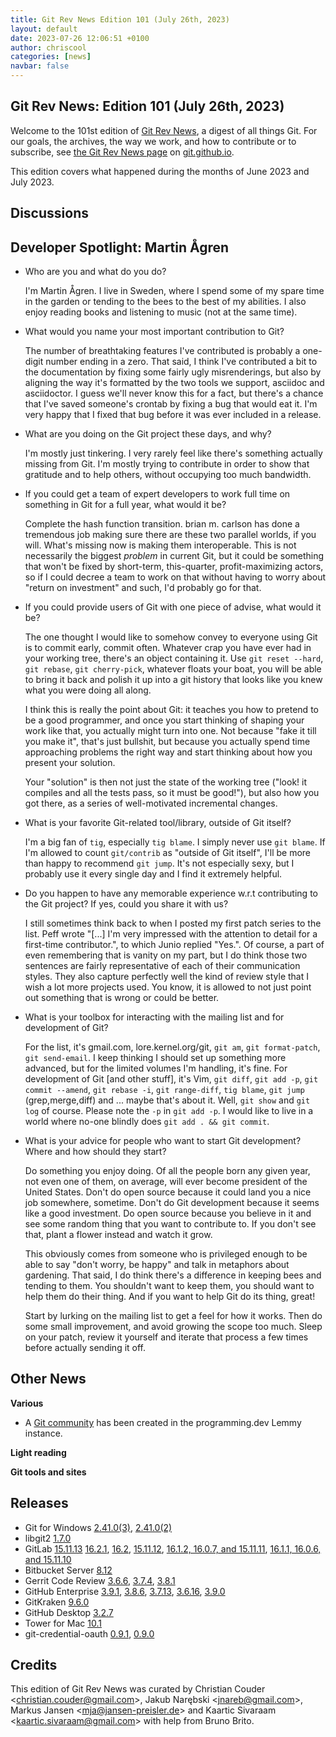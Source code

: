 ```yaml
---
title: Git Rev News Edition 101 (July 26th, 2023)
layout: default
date: 2023-07-26 12:06:51 +0100
author: chriscool
categories: [news]
navbar: false
---
```


## Git Rev News: Edition 101 (July 26th, 2023)

Welcome to the 101st edition of [Git Rev News](https://git.github.io/rev_news/rev_news/),
a digest of all things Git. For our goals, the archives, the way we work, and how to contribute or to
subscribe, see [the Git Rev News page](https://git.github.io/rev_news/rev_news/) on [git.github.io](http://git.github.io).

This edition covers what happened during the months of June 2023 and July 2023.

## Discussions

<!---
### General
-->

<!---
### Reviews
-->

<!---
### Support
-->


## Developer Spotlight: Martin Ågren

* Who are you and what do you do?

  I'm Martin Ågren. I live in Sweden, where I spend some of my spare time
  in the garden or tending to the bees to the best of my abilities. I also
  enjoy reading books and listening to music (not at the same time).

* What would you name your most important contribution to Git?

  The number of breathtaking features I've contributed is probably a
  one-digit number ending in a zero. That said, I think I've contributed a
  bit to the documentation by fixing some fairly ugly misrenderings, but
  also by aligning the way it's formatted by the two tools we support,
  asciidoc and asciidoctor. I guess we'll never know this for a fact, but
  there's a chance that I've saved someone's crontab by fixing a bug that
  would eat it. I'm very happy that I fixed that bug before it was ever
  included in a release.

* What are you doing on the Git project these days, and why?

  I'm mostly just tinkering. I very rarely feel like there's something
  actually missing from Git. I'm mostly trying to contribute in order to
  show that gratitude and to help others, without occupying too much
  bandwidth.

* If you could get a team of expert developers to work full time on
  something in Git for a full year, what would it be?

  Complete the hash function transition. brian m. carlson has done a
  tremendous job making sure there are these two parallel worlds, if you
  will. What's missing now is making them interoperable. This is not
  necessarily the biggest *problem* in current Git, but it could be
  something that won't be fixed by short-term, this-quarter,
  profit-maximizing actors, so if I could decree a team to work on that
  without having to worry about "return on investment" and such, I'd
  probably go for that.

* If you could provide users of Git with one piece of advise,
  what would it be?

  The one thought I would like to somehow convey to everyone using Git is
  to commit early, commit often. Whatever crap you have ever had in your
  working tree, there's an object containing it. Use `git reset --hard`,
  `git rebase`, `git cherry-pick`, whatever floats your boat, you will be
  able to bring it back and polish it up into a git history that looks
  like you knew what you were doing all along.

  I think this is really the point about Git: it teaches you how to
  pretend to be a good programmer, and once you start thinking of shaping
  your work like that, you actually might turn into one. Not because "fake
  it till you make it", that's just bullshit, but because you actually
  spend time approaching problems the right way and start thinking about
  how you present your solution.

  Your "solution" is then not just the state of the working tree ("look!
  it compiles and all the tests pass, so it must be good!"), but also how
  you got there, as a series of well-motivated incremental changes.

* What is your favorite Git-related tool/library, outside of
  Git itself?

  I'm a big fan of `tig`, especially `tig blame`. I simply never use `git
  blame`.  If I'm allowed to count `git/contrib` as "outside of Git
  itself", I'll be more than happy to recommend `git jump`. It's not
  especially sexy, but I probably use it every single day and I find it
  extremely helpful.

* Do you happen to have any memorable experience w.r.t contributing to
  the Git project? If yes, could you share it with us?

  I still sometimes think back to when I posted my first patch series to
  the list. Peff wrote "[...] I'm very impressed with the attention to
  detail for a first-time contributor.", to which Junio replied "Yes.".
  Of course, a part of even remembering that is vanity on my part, but I
  do think those two sentences are fairly representative of each of their
  communication styles. They also capture perfectly well the kind of
  review style that I wish a lot more projects used. You know, it is
  allowed to not just point out something that is wrong or could be
  better.

* What is your toolbox for interacting with the mailing list and for
  development of Git?

  For the list, it's gmail.com, lore.kernel.org/git, `git am`, `git format-patch`,
  `git send-email`. I keep thinking I should set up something
  more advanced, but for the limited volumes I'm handling, it's fine. For
  development of Git [and other stuff], it's Vim, `git diff`, `git add -p`,
  `git commit --amend`, `git rebase -i`, `git range-diff`, `tig blame`,
  `git jump` (grep,merge,diff) and ... maybe that's about it. Well, `git show`
  and `git log` of course. Please note the `-p` in `git add -p`. I would like
  to live in a world where no-one blindly does `git add . && git commit`.

* What is your advice for people who want to start Git development?
  Where and how should they start?

  Do something you enjoy doing. Of all the people born any given year, not
  even one of them, on average, will ever become president of the United
  States.  Don't do open source because it could land you a nice job
  somewhere, sometime.  Don't do Git development because it seems like a
  good investment. Do open source because you believe in it and see some
  random thing that you want to contribute to. If you don't see that,
  plant a flower instead and watch it grow.

  This obviously comes from someone who is privileged enough to be able to
  say "don't worry, be happy" and talk in metaphors about gardening. That
  said, I do think there's a difference in keeping bees and tending to
  them. You shouldn't want to keep them, you should want to help them do
  their thing. And if you want to help Git do its thing, great!

  Start by lurking on the mailing list to get a feel for how it works.
  Then do some small improvement, and avoid growing the scope too much.
  Sleep on your patch, review it yourself and iterate that process a few
  times before actually sending it off.


## Other News

__Various__
- A [Git community](https://programming.dev/c/git) has been created in the programming.dev Lemmy instance.

__Light reading__

<!---
__Easy watching__
-->

__Git tools and sites__


## Releases

+ Git for Windows [2.41.0(3)](https://github.com/git-for-windows/git/releases/tag/v2.41.0.windows.3),
[2.41.0(2)](https://github.com/git-for-windows/git/releases/tag/v2.41.0.windows.2)
+ libgit2 [1.7.0](https://github.com/libgit2/libgit2/releases/tag/v1.7.0)
+ GitLab [15.11.13](https://about.gitlab.com/releases/2023/07/27/gitlab-15-11-13-released/)
[16.2.1](https://about.gitlab.com/releases/2023/07/25/gitlab-16-2-1-released/),
[16.2](https://about.gitlab.com/releases/2023/07/22/gitlab-16-2-released/),
[15.11.12](https://about.gitlab.com/releases/2023/07/17/gitlab-15-11-12-released/),
[16.1.2, 16.0.7, and 15.11.11](https://about.gitlab.com/releases/2023/07/05/security-release-gitlab-16-1-2-released/),
[16.1.1, 16.0.6, and 15.11.10](https://about.gitlab.com/releases/2023/06/29/security-release-gitlab-16-1-1-released/)
+ Bitbucket Server [8.12](https://confluence.atlassian.com/bitbucketserver/bitbucket-server-release-notes-872139866.html)
+ Gerrit Code Review [3.6.6](https://www.gerritcodereview.com/3.6.html#366),
[3.7.4](https://www.gerritcodereview.com/3.7.html#374),
[3.8.1](https://www.gerritcodereview.com/3.8.html#381)
+ GitHub Enterprise [3.9.1](https://help.github.com/enterprise-server@3.9/admin/release-notes#3.9.1),
[3.8.6](https://help.github.com/enterprise-server@3.8/admin/release-notes#3.8.6),
[3.7.13](https://help.github.com/enterprise-server@3.7/admin/release-notes#3.7.13),
[3.6.16](https://help.github.com/enterprise-server@3.6/admin/release-notes#3.6.16),
[3.9.0](https://help.github.com/enterprise-server@3.9/admin/release-notes#3.9.0)
+ GitKraken [9.6.0](https://help.gitkraken.com/gitkraken-client/current/)
+ GitHub Desktop [3.2.7](https://desktop.github.com/release-notes/)
+ Tower for Mac [10.1](https://www.git-tower.com/release-notes/mac?show_tab=release-notes)
+ git-credential-oauth [0.9.1](https://github.com/hickford/git-credential-oauth/releases/tag/v0.9.1),
[0.9.0](https://github.com/hickford/git-credential-oauth/releases/tag/v0.9.0)

## Credits

This edition of Git Rev News was curated by
Christian Couder &lt;<christian.couder@gmail.com>&gt;,
Jakub Narębski &lt;<jnareb@gmail.com>&gt;,
Markus Jansen &lt;<mja@jansen-preisler.de>&gt; and
Kaartic Sivaraam &lt;<kaartic.sivaraam@gmail.com>&gt;
with help from Bruno Brito.
